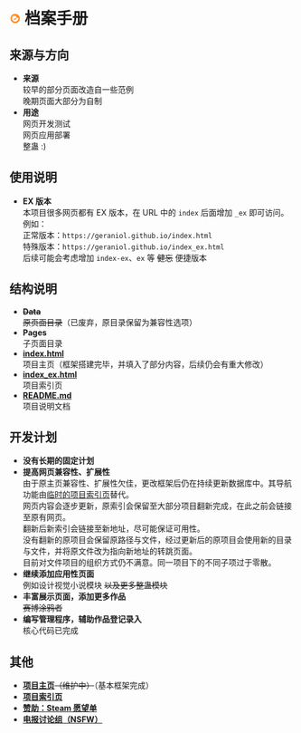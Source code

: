 # <img src="./Page/Public/icon/Logo.svg" width="20em"> **档案手册**  

## **来源与方向**  

- **来源**  
较早的部分页面改造自一些范例  
晚期页面大部分为自制  
- **用途**  
网页开发测试  
网页应用部署  
整蛊 :)  

## **使用说明**  

- **EX 版本**  
本项目很多网页都有 EX 版本，在 URL 中的 `index` 后面增加 `_ex` 即可访问。例如：  
正常版本：`https://geraniol.github.io/index.html`  
特殊版本：`https://geraniol.github.io/index_ex.html`  
后续可能会考虑增加 `index-ex`、`ex` 等 ~~健忘~~ 便捷版本  

## **结构说明**  

- ~~**Data**~~  
~~原页面目录~~（已废弃，原目录保留为兼容性选项）  
- **Pages**  
子页面目录  
- **[index.html](./index.html)**  
项目主页（框架搭建完毕，并填入了部分内容，后续仍会有重大修改）  
- **[index_ex.html](./index_ex.html)**  
项目索引页  
- **[README.md](./README.md)**  
项目说明文档  

## **开发计划**  
- **没有长期的固定计划**  
- **提高网页兼容性、扩展性**  
由于原主页兼容性、扩展性欠佳，更改框架后仍在持续更新数据库中。其导航功能由[临时的项目索引页](https://geraniol.github.io/index_ex.html)替代。  
网页内容会逐步更新，原索引会保留至大部分项目翻新完成，在此之前会链接至原有网页。  
翻新后新索引会链接至新地址，尽可能保证可用性。  
没有翻新的原项目会保留原路径与文件，经过更新后的原项目会使用新的目录与文件，并将原文件改为指向新地址的转跳页面。  
目前对文件项目的组织方式仍不满意。同一项目下的不同子项过于零散。  
- **继续添加应用性页面**  
例如设计视觉小说模块 ~~以及更多整蛊模块~~  
- **丰富展示页面，添加更多作品**  
~~赛博涂鸦者~~  
- **编写管理程序，辅助作品登记录入**  
核心代码已完成  

## **其他**  
- **[项目主页](https://geraniol.github.io/index.html)**~~（维护中）~~（基本框架完成）  
- **[项目索引页](https://geraniol.github.io/index_ex.html)**  
- **[赞助：Steam 愿望单](https://store.steampowered.com/wishlist/profiles/76561199089877858/)**  
- **[电报讨论组（NSFW）](https://t.me/+94Cepvt2pbswNWJl)**  
